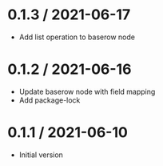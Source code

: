 
0.1.3 / 2021-06-17
==================

  * Add list operation to baserow node

0.1.2 / 2021-06-16
==================

  * Update baserow node with field mapping
  * Add package-lock

0.1.1 / 2021-06-10
==================

  * Initial version
